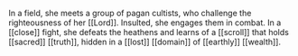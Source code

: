 In a field, she meets a group of pagan cultists, who challenge the righteousness of her [[Lord]]. Insulted, she engages them in combat. In a [[close]] fight, she defeats the heathens and learns of a [[scroll]] that holds [[sacred]] [[truth]], hidden in a [[lost]] [[domain]] of [[earthly]] [[wealth]]. 
